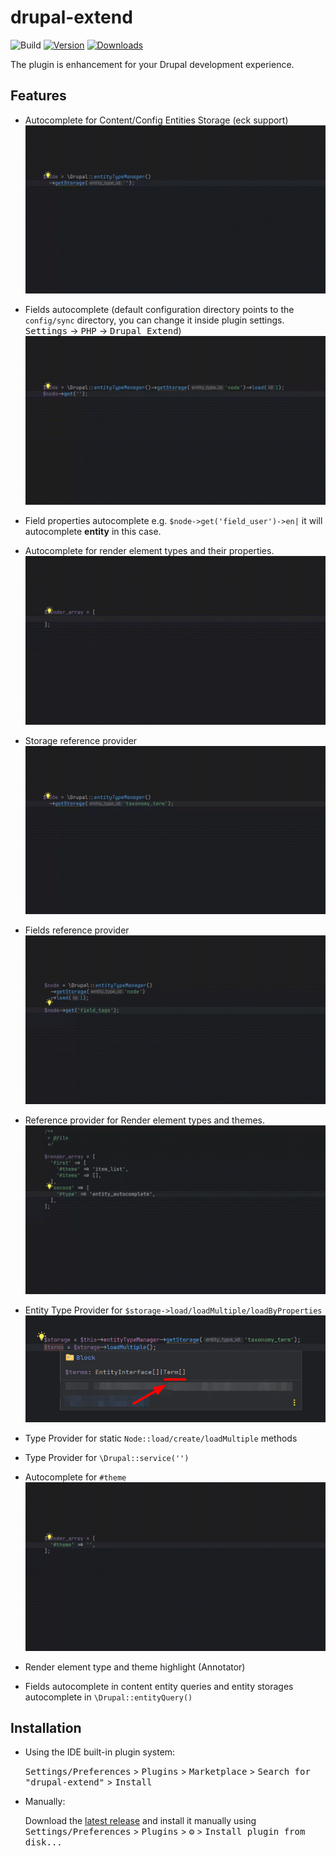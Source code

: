 # drupal-extend

![Build](https://github.com/nvelychenko/drupal-extend/workflows/Build/badge.svg)
[![Version](https://img.shields.io/jetbrains/plugin/v/23474-drupal-extend.svg)](https://plugins.jetbrains.com/plugin/23474-drupal-extend)
[![Downloads](https://img.shields.io/jetbrains/plugin/d/23474-drupal-extend.svg)](https://plugins.jetbrains.com/plugin/23474-drupal-extend)

The plugin is enhancement for your Drupal development experience.

## Features
* Autocomplete for Content/Config Entities Storage (eck support)
![Storage autocomplete example](./assets/storage_autocomplete.gif)

* Fields autocomplete (default configuration directory points to the `config/sync` directory, you can change it inside plugin settings. <kbd>Settings</kbd> -> <kbd>PHP</kbd> -> <kbd>Drupal Extend</kbd>)
  ![Fields autocomplete example](./assets/field_autocomplete.gif)

* Field properties autocomplete e.g. `$node->get('field_user')->en|` it will autocomplete **entity** in this case.

* Autocomplete for render element types and their properties.
  ![Render element types autocomplete](./assets/render_element_autocomplete.gif)

* Storage reference provider
  ![Storage reference](./assets/storage_reference_provider.gif)

* Fields reference provider
  ![Fields reference](./assets/field_reference.gif)

* Reference provider for Render element types and themes.
  ![Reference provider for Render element types and themes](./assets/theme_render_element_reference.gif)

* Entity Type Provider for `$storage->load/loadMultiple/loadByProperties`
  ![Entity type provider](./assets/entity_type_provider.png)

* Type Provider for static `Node::load/create/loadMultiple` methods

* Type Provider for `\Drupal::service('')`

* Autocomplete for `#theme`
  ![Theme autocomplete example](./assets/theme_autocomplete.gif)

* Render element type and theme highlight (Annotator)

* Fields autocomplete in content entity queries and entity storages autocomplete in `\Drupal::entityQuery()`

## Installation

- Using the IDE built-in plugin system:
  
  <kbd>Settings/Preferences</kbd> > <kbd>Plugins</kbd> > <kbd>Marketplace</kbd> > <kbd>Search for "drupal-extend"</kbd> >
  <kbd>Install</kbd>
  
- Manually:

  Download the [latest release](https://github.com/nvelychenko/drupal-extend/releases/latest) and install it manually using
  <kbd>Settings/Preferences</kbd> > <kbd>Plugins</kbd> > <kbd>⚙️</kbd> > <kbd>Install plugin from disk...</kbd>
